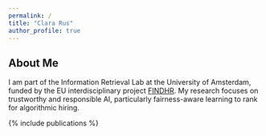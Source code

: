 ```yaml
---
permalink: /
title: "Clara Rus"
author_profile: true
---
```

<section id="about">
        <h2>About Me</h2>
        <p>I am part of the Information Retrieval Lab at the University of Amsterdam, funded by the EU interdisciplinary project <a href="https://findhr.eu/">FINDHR</a>. My research focuses on trustworthy and responsible AI, particularly fairness-aware learning to rank for algorithmic hiring.</p>
</section>

{% include publications %}
